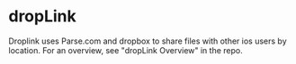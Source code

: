 dropLink
========

Droplink uses Parse.com and dropbox to share files with other ios users by location.
For an overview, see "dropLink Overview" in the repo.
